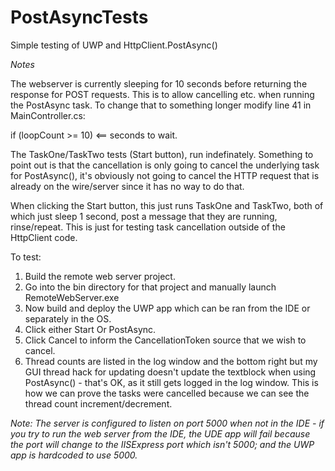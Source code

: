 # PostAsyncTests

Simple testing of UWP and HttpClient.PostAsync()

*Notes*

The webserver is currently sleeping for 10 seconds before returning the response for POST requests. This is to allow cancelling etc. when running the PostAsync task. To change that to something longer modify line 41 in MainController.cs:

 if (loopCount >= 10)  <== seconds to wait.
 
The TaskOne/TaskTwo tests (Start button), run indefinately. Something to point out is that the cancellation is only going to cancel the underlying task for PostAsync(), it's obviously not going to cancel the HTTP request that is already on the wire/server since it has no way to do that. 

When clicking the Start button, this just runs TaskOne and TaskTwo, both of which just sleep 1 second, post a message that they are running, rinse/repeat. This is just for testing task cancellation outside of the HttpClient code.

To test:

1. Build the remote web server project.
2. Go into the bin directory for that project and manually launch RemoteWebServer.exe
3. Now build and deploy the UWP app which can be ran from the IDE or separately in the OS.
4. Click either Start Or PostAsync.
5. Click Cancel to inform the CancellationToken source that we wish to cancel.
6. Thread counts are listed in the log window and the bottom right but my GUI thread hack for updating doesn't update the textblock when using PostAsync() - that's OK, as it still gets logged in the log window. This is how we can prove the tasks were cancelled because we can see the thread count increment/decrement.

*Note: The server is configured to listen on port 5000 when not in the IDE - if you try to run the web server from the IDE, the UDE app will fail because the port will change to the IISExpress port which isn't 5000; and the UWP app is hardcoded to use 5000.*
